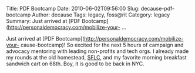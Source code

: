 Title: PDF Bootcamp
Date: 2010-06-02T09:56:00
Slug: decause-pdf-bootcamp
Author: decause
Tags: legacy, foss@rit
Category: legacy
Summary: Just arrived at [PDF Bootcamp](http://personaldemocracy.com/mobilize-your- ... 

Just arrived at [PDF Bootcamp](http://personaldemocracy.com/mobilize-your-
cause-bootcamp)! So excited for the next 5 hours of campaign and advocacy
mentoring with leading non-profits and tech orgs. I already made my rounds at
the old homestead, [SFLC](http://softwarefreedom.org), and my favorite morning
breakfast sandwich cart on 68th. Boy, it is good to be back in NYC.

